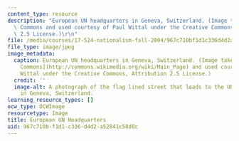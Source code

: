 ```yaml
---
content_type: resource
description: "European UN headquarters in Geneva, Switzerland. (Image taken from Wikimedia\
  \ Commons and used courtesy of Paul Wittal under the Creative Commons, Attribution\
  \ 2.5 License.)\r\n"
file: /media/courses/17-524-nationalism-fall-2004/967c710bf1d1c336d4d2a52841c58d8c_17-524f04.jpg
file_type: image/jpeg
image_metadata:
  caption: European UN headquarters in Geneva, Switzerland. (Image taken from [Wikimedia
    Commons](http://commons.wikimedia.org/wiki/Main_Page) and used courtesy of Paul
    Wittal under the Creative Commons, Attribution 2.5 License.)
  credit: ''
  image-alt: A photograph of the flag lined street that leads to the UN headquarters
    in Geneva, Switzerland.
learning_resource_types: []
ocw_type: OCWImage
resourcetype: Image
title: European UN Headquarters
uid: 967c710b-f1d1-c336-d4d2-a52841c58d8c
---
```

